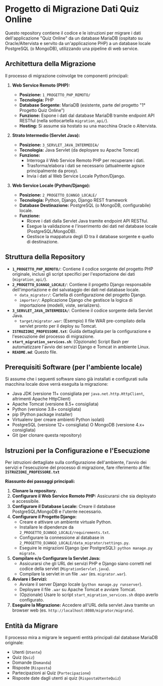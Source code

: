# Progetto di Migrazione Dati Quiz Online

Questo repository contiene il codice e le istruzioni per migrare i dati dell'applicazione "Quiz Online" da un database MariaDB (ospitato su Oracle/Altervista e servito da un'applicazione PHP) a un database locale PostgreSQL (o MongoDB), utilizzando una pipeline di web service.

## Architettura della Migrazione

Il processo di migrazione coinvolge tre componenti principali:

1.  **Web Service Remoto (PHP):**
    *   **Posizione:** `1_PROGETTO_PHP_REMOTO/`
    *   **Tecnologia:** PHP
    *   **Database Sorgente:** MariaDB (esistente, parte del progetto "1° Progetto Quiz Online")
    *   **Funzione:** Espone i dati dal database MariaDB tramite endpoint API RESTful (nella sottocartella `migration_api/`).
    *   **Hosting:** Si assume sia hostato su una macchina Oracle o Altervista.

2.  **Strato Intermedio (Servlet Java):**
    *   **Posizione:** `3_SERVLET_JAVA_INTERMEDIA/`
    *   **Tecnologia:** Java Servlet (da deployare su Apache Tomcat)
    *   **Funzione:**
        *   Interroga il Web Service Remoto PHP per recuperare i dati.
        *   Trasforma/elabora i dati se necessario (attualmente agisce principalmente da proxy).
        *   Invia i dati al Web Service Locale Python/Django.

3.  **Web Service Locale (Python/Django):**
    *   **Posizione:** `2_PROGETTO_DJANGO_LOCALE/`
    *   **Tecnologia:** Python, Django, Django REST framework
    *   **Database Destinazione:** PostgreSQL (o MongoDB, configurabile) locale.
    *   **Funzione:**
        *   Riceve i dati dalla Servlet Java tramite endpoint API RESTful.
        *   Esegue la validazione e l'inserimento dei dati nel database locale (PostgreSQL/MongoDB).
        *   Gestisce la mappatura degli ID tra il database sorgente e quello di destinazione.

## Struttura della Repository

*   **`1_PROGETTO_PHP_REMOTO/`**: Contiene il codice sorgente del progetto PHP originale, inclusi gli script specifici per l'esportazione dei dati (`migration_api/`).
*   **`2_PROGETTO_DJANGO_LOCALE/`**: Contiene il progetto Django responsabile dell'importazione e del salvataggio dei dati nel database locale.
    *   `data_migrator/`: Cartella di configurazione del progetto Django.
    *   `importer/`: Applicazione Django che gestisce la logica di importazione (modelli, viste, serializers).
*   **`3_SERVLET_JAVA_INTERMEDIA/`**: Contiene il codice sorgente della Servlet Java.
    *   `target/migrator.war`: (Esempio) Il file WAR pre-compilato della servlet pronto per il deploy su Tomcat.
*   **`ISTRUZIONI_PROFESSORE.txt`**: Guida dettagliata per la configurazione e l'esecuzione del processo di migrazione.
*   **`start_migration_services.sh`**: (Opzionale) Script Bash per automatizzare l'avvio dei servizi Django e Tomcat in ambiente Linux.
*   **`README.md`**: Questo file.

## Prerequisiti Software (per l'ambiente locale)

Si assume che i seguenti software siano già installati e configurati sulla macchina locale dove verrà eseguita la migrazione:

*   Java JDK (versione 11+ consigliata per `java.net.http.HttpClient`, altrimenti Apache HttpClient)
*   Apache Tomcat (versione 8.5+ consigliata)
*   Python (versione 3.8+ consigliata)
*   pip (Python package installer)
*   Virtualenv (per creare ambienti Python isolati)
*   PostgreSQL (versione 12+ consigliata) O MongoDB (versione 4.x+ consigliata)
*   Git (per clonare questa repository)

## Istruzioni per la Configurazione e l'Esecuzione

Per istruzioni dettagliate sulla configurazione dell'ambiente, l'avvio dei servizi e l'esecuzione del processo di migrazione, fare riferimento al file:
**`ISTRUZIONI_PROFESSORE.txt`**

**Riassunto dei passaggi principali:**

1.  **Clonare la repository.**
2.  **Configurare il Web Service Remoto PHP:** Assicurarsi che sia deployato e accessibile.
3.  **Configurare il Database Locale:** Creare il database PostgreSQL/MongoDB e l'utente necessario.
4.  **Configurare il Progetto Django:**
    *   Creare e attivare un ambiente virtuale Python.
    *   Installare le dipendenze da `2_PROGETTO_DJANGO_LOCALE/requirements.txt`.
    *   Configurare la connessione al database in `2_PROGETTO_DJANGO_LOCALE/data_migrator/settings.py`.
    *   Eseguire le migrazioni Django (per PostgreSQL): `python manage.py migrate`.
5.  **Compilare e/o Configurare la Servlet Java:**
    *   Assicurarsi che gli URL dei servizi PHP e Django siano corretti nel codice della servlet (`MigrationServlet.java`).
    *   Compilare la servlet in un file `.war` (es. `migrator.war`).
6.  **Avviare i Servizi:**
    *   Avviare il server Django locale (`python manage.py runserver`).
    *   Deployare il file `.war` su Apache Tomcat e avviare Tomcat.
    *   (Opzionale) Usare lo script `start_migration_services.sh` dopo averlo configurato.
7.  **Eseguire la Migrazione:** Accedere all'URL della servlet Java tramite un browser web (es. `http://localhost:8080/migrator/migrate`).

## Entità da Migrare

Il processo mira a migrare le seguenti entità principali dal database MariaDB originale:

*   Utenti (`Utente`)
*   Quiz (`Quiz`)
*   Domande (`Domanda`)
*   Risposte (`Risposta`)
*   Partecipazioni ai Quiz (`Partecipazione`)
*   Risposte date dagli utenti ai quiz (`RispostaUtenteQuiz`)